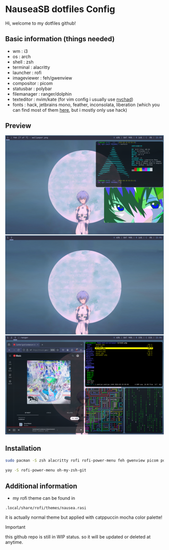 # NauseaSB dotfiles Config

Hi, welcome to my dotfiles github!

## Basic information (things needed)

- wm : i3
- os : arch
- shell : zsh
- terminal : alacritty
- launcher : rofi
- imageviewer : feh/gwenview
- compositor : picom
- statusbar : polybar
- filemanager : ranger/dolphin
- texteditor : nvim/kate (for vim config i usually use [nvchad](https://nvchad.com/))
- fonts : hack, jetbrains mono, feather, inconsolata, liberation (which you can find most of them [here](https://www.nerdfonts.com/), but i mostly only use hack)

## Preview

![screen](/img/img1.png)
![screen](/img/img2.png)
![screen](/img/img3.png)

## Installation

```bash
sudo pacman -S zsh alacritty rofi rofi-power-menu feh gwenview picom polybar ranger dolphin nvim flameshot
```

```bash
yay -S rofi-power-menu oh-my-zsh-git
```

## Additional information
- my rofi theme can be found in
```
.local/share/rofi/themes/nausea.rasi
```
it is actually normal theme but applied with catppuccin mocha color palette!


> [!IMPORTANT]
> this github repo is still in WIP status. so it will be updated or deleted at anytime.
